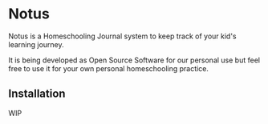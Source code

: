 # Notus

Notus is a Homeschooling Journal system to keep track of your kid's learning journey. 

It is being developed as Open Source Software for our personal use but feel free to use it for your own personal homeschooling practice.

## Installation

WIP
